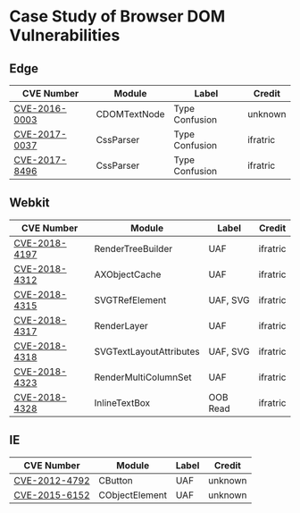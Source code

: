 # Case Study of Browser DOM Vulnerabilities

## Edge

CVE Number | Module | Label | Credit
---------- | ------ | ----- | ------
[CVE-2016-0003](./Edge/CVE-2016-0003.md) | CDOMTextNode | Type Confusion | unknown
[CVE-2017-0037](./Edge/CVE-2017-0037.md) | CssParser | Type Confusion | ifratric
[CVE-2017-8496](./Edge/CVE-2017-8496.md) | CssParser | Type Confusion | ifratric

## Webkit

CVE Number | Module | Label | Credit
---------- | ------ | ----- | ------
[CVE-2018-4197](./Webkit/CVE-2018-4197.md) | RenderTreeBuilder | UAF | ifratric
[CVE-2018-4312](./Webkit/CVE-2018-4312.md) | AXObjectCache | UAF | ifratric
[CVE-2018-4315](./Webkit/CVE-2018-4315.md) | SVGTRefElement | UAF, SVG | ifratric
[CVE-2018-4317](./Webkit/CVE-2018-4317.md) | RenderLayer | UAF | ifratric
[CVE-2018-4318](./Webkit/CVE-2018-4318.md) | SVGTextLayoutAttributes | UAF, SVG | ifratric
[CVE-2018-4323](./Webkit/CVE-2018-4323.md) | RenderMultiColumnSet | UAF | ifratric
[CVE-2018-4328](./Webkit/CVE-2018-4328.md) | InlineTextBox | OOB Read | ifratric

## IE

CVE Number | Module | Label | Credit
---------- | ------ | ----- | ------
[CVE-2012-4792](./IE/CVE-2012-4792.md) | CButton | UAF | unknown
[CVE-2015-6152](./IE/CVE-2015-6152.md) | CObjectElement | UAF | unknown
